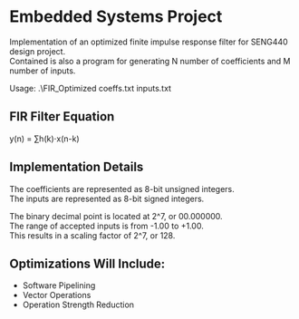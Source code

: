 # Embedded Systems Project
Implementation of an optimized finite impulse response filter for SENG440 design project.  
Contained is also a program for generating N number of coefficients and M number of inputs.

Usage: .\FIR_Optimized coeffs.txt inputs.txt

## FIR Filter Equation

y(n) = ∑h(k)⋅x(n-k)

## Implementation Details

The coefficients are represented as 8-bit unsigned integers.  
The inputs are represented as 8-bit signed integers.

The binary decimal point is located at 2^7, or 00.000000.  
The range of accepted inputs is from -1.00 to +1.00.  
This results in a scaling factor of 2^7, or 128.

## Optimizations Will Include:
 - Software Pipelining
 - Vector Operations
 - Operation Strength Reduction
